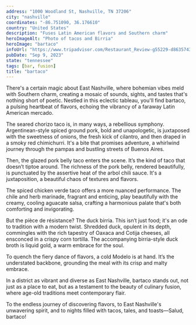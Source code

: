 ```yaml
---
address: "1000 Woodland St, Nashville, TN 37206"
city: "nashville"
coordinates: "-86.751090, 36.176610"
country: "United States"
description: "Fuses Latin American flavors and Southern charm"
heroImageAlt: "Photo of tacos and Birria"
heroImage: "bartaco"
infoUrl: "https://www.tripadvisor.com/Restaurant_Review-g55229-d8635743-Reviews-Bartaco-Nashville_Davidson_County_Tennessee.html"
pubDate: "Sep 9, 2023"
state: "tennessee"
tags: [bar, fusion]
title: "bartaco"
---
```


There's a certain magic about East Nashville, where bohemian vibes meld with Southern charm, creating a mosaic of sounds, sights, and tastes that's nothing short of poetic. Nestled in this eclectic tableau, you'll find bartaco, a pulsing heartbeat of flavors, echoing the vibrancy of a faraway Latin American mercado.

The seared chorizo taco is, in many ways, a rebellious symphony. Argentinean-style spiced ground pork, bold and unapologetic, is juxtaposed with the sweetness of onions, the fresh kick of cilantro, and then draped in a smoky red chimichurri. It's a bite that promises adventure, a whirlwind journey through the pampas and bustling streets of Buenos Aires.

Then, the glazed pork belly taco enters the scene. It’s the kind of taco that doesn’t tiptoe around. The richness of the pork belly, rendered beautifully, is punctuated by the assertive heat of the arbol chili sauce. It's a juxtaposition, a beautiful chaos of textures and flavors.

The spiced chicken verde taco offers a more nuanced performance. The chile and herb marinade, fragrant and enticing, play beautifully with the creamy, cooling aguacate salsa, crafting a harmonious palate that's both comforting and invigorating.

But the pièce de résistance? The duck birria. This isn’t just food; it's an ode to tradition with a modern twist. Shredded duck, opulent in its depth, commingles with the rich tapestry of Oaxaca and Cotija cheeses, all ensconced in a crispy corn tortilla. The accompanying birria-style duck broth is liquid gold, a warm embrace for the soul.

To quench the fiery dance of flavors, a cold Modelo is at hand. It’s the understated backbone, grounding the meal with its crisp and malty embrace.

In a district as vibrant and diverse as East Nashville, bartaco stands out, not just as a place to eat, but as a testament to the beauty of culinary fusion, where age-old traditions meet contemporary flair.

To the endless journey of discovering flavors, to East Nashville's unwavering spirit, and to nights filled with tacos, tales, and toasts—Salud, bartaco!

